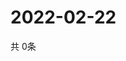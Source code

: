 # 2022-02-22
  共 0条

  <!-- BEGIN -->
  <!-- 最后更新时间Tue Feb 22 2022 03:06:10 GMT+0000 (Coordinated Universal Time) -->
  
  <!-- END -->
  
  